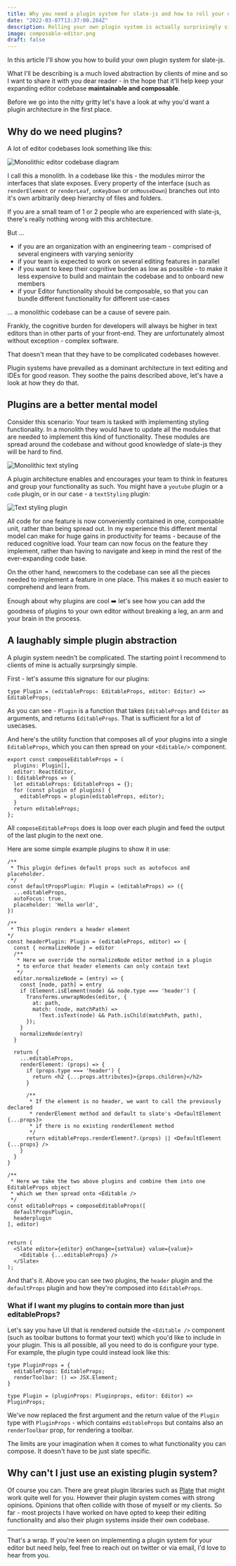 ```yaml
---
title: Why you need a plugin system for slate-js and how to roll your own.
date: "2022-03-07T13:37:00.284Z"
description: Rolling your own plugin system is actually surprisingly simple. In this article I'll go over the benefits my clients see from adopting them and how to roll your own.
image: composable-editor.png
draft: false
--- 
```


In this article I'll show you how to build your own plugin system for slate-js.

What I'll be describing is a much loved abstraction by clients of mine and so I want to share it with you dear reader - in the hope that it'll help keep your expanding editor codebase __maintainable and composable__.

Before we go into the nitty gritty let's have a look at why you'd want a plugin architecture in the first place.

## Why do we need plugins?

A lot of editor codebases look something like this:

![Monolithic editor codebase diagram](monolithic-editor.png)

I call this a monolith. In a codebase like this - the modules mirror the interfaces that slate exposes. Every property of the interface (such as `renderElement` or `renderLeaf`, `onKeyDown` or `onMouseDown`) branches out into it's own arbitrarily deep hierarchy of files and folders.

If you are a small team of 1 or 2 people who are experienced with slate-js, there's really nothing wrong with this architecture.

But ...

- if you are an organization with an engineering team - comprised of several engineers with varying seniority
- if your team is expected to work on several editing features in parallel
- if you want to keep their cognitive burden as low as possible - to make it less expensive to build and maintain the codebase and to onboard new members
- if your Editor functionality should be composable, so that you can bundle different functionality for different use-cases

... a monolithic codebase can be a cause of severe pain.

Frankly, the cognitive burden for developers will always be higher in text editors than in other parts of your front-end. They are unfortunately almost without exception - complex software.

That doesn't mean that they have to be complicated codebases however.

Plugin systems have prevailed as a dominant architecture in text editing and IDEs for good reason. They soothe the pains described above, let's have a look at how they do that.

## Plugins are a better mental model

Consider this scenario: Your team is tasked with implementing styling functionality. In a monolith they would have to update all the modules that are needed to implement this kind of functionality. These modules are spread around the codebase and without good knowledge of slate-js they will be hard to find.

![Monolithic text styling](text-styling-monolith.png)

A plugin architecture enables and encourages your team to think in features and group your functionality as such. You might have a `youtube` plugin or a `code` plugin, or in our case - a `textStyling` plugin:

![Text styling plugin](composable-editor.png)

All code for one feature is now conveniently contained in one, composable unit, rather than being spread out. In my experience this different mental model can make for huge gains in productivity for teams - because of the reduced cognitive load. Your team can now focus on the feature they implement, rather than having to navigate and keep in mind the rest of the ever-expanding code base.

On the other hand, newcomers to the codebase can see all the pieces needed to implement a feature in one place. This makes it so much easier to comprehend and learn from.

Enough about why plugins are cool ➡️ let's see how you can add the goodness of plugins to your own editor without breaking a leg, an arm and your brain in the process.

## A laughably simple plugin abstraction

A plugin system needn't be complicated. The starting point I recommend to clients of mine is actually surprsingly simple.

First - let's assume this signature for our plugins:

```tsx
type Plugin = (editableProps: EditableProps, editor: Editor) => EditableProps;
```

As you can see - `Plugin` is a function that takes `EditableProps` and `Editor` as arguments, and returns `EditableProps`. That is sufficient for a lot of usecases.

And here's the utility function that composes all of your plugins into a single `EditableProps`, which you can then spread on your `<Editable/>` component.

```tsx
export const composeEditableProps = (
  plugins: Plugin[],
  editor: ReactEditor,
): EditableProps => {
  let editableProps: EditableProps = {};
  for (const plugin of plugins) {
    editableProps = plugin(editableProps, editor);
  }
  return editableProps;
};
```

All `composeEditableProps` does is loop over each plugin and feed the output of the last plugin to the next one.

Here are some simple example plugins to show it in use:

```tsx
/**
 * This plugin defines default props such as autofocus and placeholder.
 */
const defaultPropsPlugin: Plugin = (editableProps) => ({
  ...editableProps,
  autoFocus: true,
  placeholder: 'Hello world',
})

/**
 * This plugin renders a header element
*/
const headerPlugin: Plugin = (editableProps, editor) => {
  const { normalizeNode } = editor
  /**
   * Here we override the normalizeNode editor method in a plugin
   * to enforce that header elements can only contain text
   */
  editor.normalizeNode = (entry) => {
    const [node, path] = entry
    if (Element.isElement(node) && node.type === 'header') {
      Transforms.unwrapNodes(editor, {
        at: path,
        match: (node, matchPath) =>
          !Text.isText(node) && Path.isChild(matchPath, path),
      });
    }
    normalizeNode(entry)
  }

  return {
    ...editableProps,
    renderElement: (props) => {
      if (props.type === 'header') {
        return <h2 {...props.attributes}>{props.children}</h2>
      }
      
      /**
       * If the element is no header, we want to call the previously declared
       * renderElement method and default to slate's <DefaultElement {...props}>
       * if there is no existing renderElement method
       */
      return editableProps.renderElement?.(props) || <DefaultElement {...props} />
    }
  }
}

/**
 * Here we take the two above plugins and combine them into one EditableProps object
 * which we then spread onto <Editable />
 */
const editableProps = composeEditableProps([
  defaultPropsPlugin,
  headerplugin
], editor)


return (
  <Slate editor={editor} onChange={setValue} value={value}>
    <Editable {...editableProps} />
  </Slate>
);
```

And that's it. Above you can see two plugins, the `header` plugin and the `defaultProps` plugin and how they're composed into `EditableProps`.

### What if I want my plugins to contain more than just editableProps?

Let's say you have UI that is rendered outside the `<Editable />` component (such as toolbar buttons to format your text) which you'd like to include in your plugin.
This is all possible, all you need to do is configure your type.  For example, the plugin type could instead look like this:

```tsx
type PluginProps = {
  editableProps: EditableProps;
  renderToolbar: () => JSX.Element;
}

type Plugin = (pluginProps: Pluginprops, editor: Editor) => PluginProps;
```

We've now replaced the first argument and the return value of the `Plugin` type with `PluginProps` - which contains `editableProps` but contains also an `renderToolbar` prop, for rendering a toolbar.

The limits are your imagination when it comes to what functionality you can compose. It doesn't have to be just slate specific.

## Why can't I just use an existing plugin system?

Of course you can. There are great plugin libraries such as [Plate](https://plate.udecode.io/) that might work quite well for you. However their plugin system comes with strong opinions. Opinions that often collide with those of myself or my clients. So far - most projects I have worked on have opted to keep their editing functionality and also their plugin systems inside their own codebase.

---

That's a wrap. If you're keen on implementing a plugin system for your editor but need help, feel free to reach out on twitter or via email, I'd love to hear from you.
